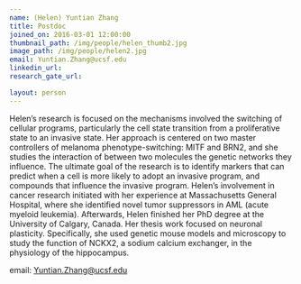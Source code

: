 ```yaml
---
name: (Helen) Yuntian Zhang
title: Postdoc
joined_on: 2016-03-01 12:00:00
thumbnail_path: /img/people/helen_thumb2.jpg
image_path: /img/people/helen2.jpg
email: Yuntian.Zhang@ucsf.edu
linkedin_url: 
research_gate_url: 

layout: person
---
```


Helen’s research is focused on the mechanisms involved the switching of cellular programs, particularly the cell state transition from a proliferative state to an invasive state. Her approach is centered on two master controllers of melanoma phenotype-switching: MITF and BRN2, and she studies the interaction of between two molecules the genetic networks they influence. The ultimate goal of the research is to identify markers that can predict when a cell is more likely to adopt an invasive program, and compounds that influence the invasive program. 
Helen’s involvement in cancer research initiated with her experience at Massachusetts General Hospital, where she identified novel tumor suppressors in AML (acute myeloid leukemia). Afterwards, Helen finished her PhD degree at the University of Calgary, Canada. Her thesis work focused on neuronal plasticity. Specifically, she used genetic mouse models and microscopy to study the function of NCKX2, a sodium calcium exchanger, in the physiology of the hippocampus. 

email: Yuntian.Zhang@ucsf.edu

